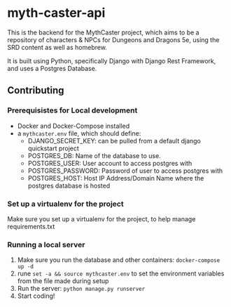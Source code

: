 # myth-caster-api

This is the backend for the MythCaster project, which aims to be a repository of characters & NPCs for Dungeons and Dragons 5e, using the SRD content as well as homebrew.

It is built using Python, specifically Django with Django Rest Framework, and uses a Postgres Database.

## Contributing

### Prerequisistes for Local development

- Docker and Docker-Compose installed
- a `mythcaster.env` file, which should define:
    - DJANGO_SECRET_KEY: can be pulled from a default django quickstart project
    - POSTGRES_DB: Name of the database to use.
    - POSTGRES_USER: User account to access postgres with
    - POSTGRES_PASSWORD: Password of user to access postgres with
    - POSTGRES_HOST: Host IP Address/Domain Name where the postgres database is hosted

### Set up a virtualenv for the project

Make sure you set up a virtualenv for the project, to help manage requirements.txt

### Running a local server

1. Make sure you run the database and other containers: `docker-compose up -d`
2. rune `set -a && source mythcaster.env` to set the environment variables from the file made during setup
3. Run the server: `python manage.py runserver`
4. Start coding!
